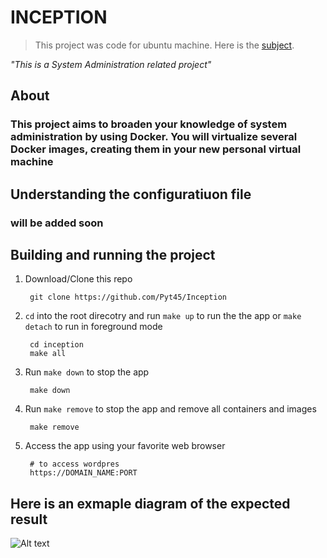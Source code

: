# INCEPTION

> This project was code for ubuntu machine. Here is the [subject][1].

*"This is a System Administration related project"*

## About
### This project aims to broaden your knowledge of system administration by using Docker. You will virtualize several Docker images, creating them in your new personal virtual machine

## Understanding the configuratiuon file
### will be added soon

## Building and running the project

1. Download/Clone this repo

        git clone https://github.com/Pyt45/Inception

2. `cd` into the root direcotry and run `make up` to run the the app or `make detach` to run in foreground mode

        cd inception
        make all

3. Run `make down` to stop the app

        make down

4. Run `make remove` to stop the app and remove all containers and images

        make remove

5. Access the app using your favorite web browser

        # to access wordpres
        https://DOMAIN_NAME:PORT

## Here is an exmaple diagram of the expected result
![Alt text](https://github.com/nowl01/Inception/sub/result.png)

[1]: https://github.com/nowl01/Inception/sub/inception.en.subject.pdf